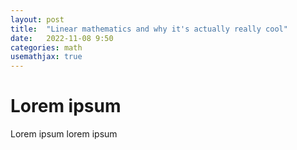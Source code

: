 ```yaml
---
layout: post
title:  "Linear mathematics and why it's actually really cool"
date:   2022-11-08 9:50
categories: math
usemathjax: true
---
```


# Lorem ipsum 
Lorem ipsum lorem ipsum
